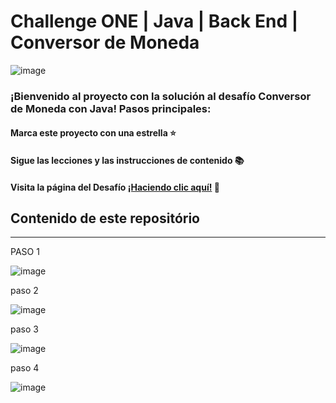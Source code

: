 #  Challenge ONE | Java | Back End | Conversor de Moneda


![image](https://github.com/roondev/Portafolio./assets/126434052/b12fc631-e69c-48bd-8916-e52f3cda2a8d)


### ¡Bienvenido al proyecto con la solución al desafío Conversor de Moneda con Java! Pasos principales:

#### Marca este proyecto con una estrella ⭐
#### Sigue las lecciones y las instrucciones de contenido 📚
#### Visita la página del Desafío [¡Haciendo clic aquí!](https://www.aluracursos.com/challenges/oracle-one-back-end/conversordemoneda) 📃

## Contenido de este repositório
---

PASO 1

![image](https://github.com/roondev/Portafolio./assets/126434052/809d33cf-8e3c-4ecc-81e8-66c6f6858c66)

paso 2

![image](https://github.com/roondev/Portafolio./assets/126434052/4446ea8d-7259-4b05-8852-aeb4e6629a6f)

paso 3

![image](https://github.com/roondev/Portafolio./assets/126434052/b12fc631-e69c-48bd-8916-e52f3cda2a8d)

paso 4

![image](https://github.com/roondev/Portafolio./assets/126434052/8d5c5412-069e-4ece-aad2-18029dff2e7e)







